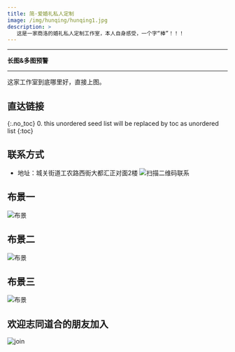 ```yaml
---
title: 简·爱婚礼私人定制
image: /img/hunqing/hunqing1.jpg
description: >
   这是一家商洛的婚礼私人定制工作室，本人自身感受，一个字“棒”！！！
---
```


---

**长图&多图预警**

---
这家工作室到底哪里好，直接上图。

## 直达链接
{:.no_toc}
0. this unordered seed list will be replaced by toc as unordered list
{:toc}

## 联系方式
- 地址：城关街道工农路西街大都汇正对面2楼
![扫描二维码联系](/img/hunqing/hunqing2.jpg)

## 布景一
![布景](/img/hunqing/hunqing3.jpg)

## 布景二
![布景](/img/hunqing/hunqing4.jpg)

## 布景三
![布景](/img/hunqing/hunqing5.jpg)


## 欢迎志同道合的朋友加入
![join](/img/hunqing/hunqing6.jpg)